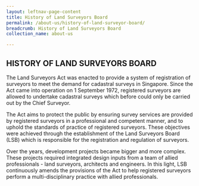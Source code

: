 ```yaml
---
layout: leftnav-page-content
title: History of Land Surveyors Board 
permalink: /about-us/history-of-land-surveyor-board/
breadcrumb: History of Land Surveyors Board 
collection_name: about-us

---
```


HISTORY OF LAND SURVEYORS BOARD
---
The Land Surveyors Act was enacted to provide a system of registration of surveyors to meet the demand for cadastral surveys in Singapore. Since the Act came into operation on 1 September 1972, registered surveyors are allowed to undertake cadastral surveys which before could only be carried out by the Chief Surveyor.

The Act aims to protect the public by ensuring survey services are provided by registered surveyors in a professional and competent manner, and to uphold the standards of practice of registered surveyors. These objectives were achieved through the establishment of the Land Surveyors Board (LSB) which is responsible for the registration and regulation of surveyors. 

Over the years, development projects became bigger and more complex. These projects required integrated design inputs from a team of allied professionals - land surveyors, architects and engineers. In this light, LSB continuously amends the provisions of the Act to help registered surveyors perform a multi-disciplinary practice with allied professionals.
